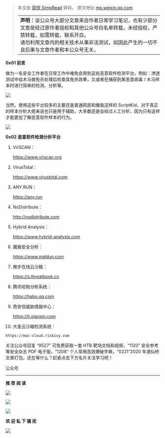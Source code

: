  <!--全局禁用 referer-->
<meta name="referrer" content="no-referrer" />


> 本文由 [简悦 SimpRead](http://ksria.com/simpread/) 转码， 原文地址 [mp.weixin.qq.com](https://mp.weixin.qq.com/s/w8lYBTcAC8pk_rJrJtZTNA)<table><tbody><tr><td width="557" valign="top" height="62"><section><strong>声明：</strong>该公众号大部分文章来自作者日常学习笔记，也有少部分文章是经过原作者授权和其他公众号白名单转载，未经授权，严禁转载，如需转载，联系开白。</section><section>请勿利用文章内的相关技术从事非法测试，如因此产生的一切不良后果与文章作者和本公众号无关。</section></td></tr></tbody></table>

**0x01 前言**

做为一名安全工作者在日常工作中难免会用到这些恶意软件检测平台，例如：渗透测试中给木马做免杀处理后检查其免杀效果，又或者在捕获到某恶意病毒 / 木马样本时进行简单的检测、分析等。  

![](https://mmbiz.qpic.cn/mmbiz_png/XOPdGZ2MYOcHmOMqUMoN7blT5CB8epd35elbH4HuSo9VTXu8gytpdibyic02SQkzyVmqGHkTQMCkWoma1icXkE0gw/640?wx_fmt=png)

当然，使用这些平台较多的主要还是普通网民和像我这样的 ScriptKid，对于真正的样本分析大佬来说也只是用于辅助，大多数还是会经过人工分析，因为只有这样才能更加了解恶意软件样本的行为。

![](https://mmbiz.qpic.cn/mmbiz_png/XOPdGZ2MYOcHmOMqUMoN7blT5CB8epd3JB0ZldKQ2yTuclMDcmNJz0dicO3efjKxVN8zwZcMgwfncQicT6zuYUxA/640?wx_fmt=png)

**0x02 恶意软件检测分析平台**

1.  VirSCAN：
    
    https://www.virscan.org
    
2.  VirusTotal：
    
    https://www.virustotal.com
    
3.  ANY.RUN：
    
    https://any.run
    
4.  NoDistribute：
    
    http://nodistribute.com
    
5.  Hybrid Analysis：
    
    https://www.hybrid-analysis.com
    
6.  魔盾安全分析：
    
    https://www.maldun.com
    
7.  微步在线云沙箱：
    
    https://s.threatbook.cn
    
8.  腾讯哈勃分析系统：
    
    https://habo.qq.com
    
9.  奇安信威胁情报中心：
    
    https://ti.qianxin.com
    
10.  大圣云沙箱检测系统：
    
    https://mac-cloud.riskivy.com
    

关注公众号回复 “9527” 可免费获取一套 HTB 靶场文档和视频，“1120” 安全参考等安全杂志 PDF 电子版，“1208” 个人常用高效爆破字典，“0221”2020 年酒仙桥文章打包，还在等什么？赶紧点击下方名片关注学习吧！

公众号

* * *

**推 荐 阅 读**

  

  

  

[![](https://mmbiz.qpic.cn/mmbiz_png/XOPdGZ2MYOf1BEGicRSpVMRDuaANDvrLcAcRDPBsTMEQ0pGhzmYrBp7pvhtHnb0sJiaBzhHIILwpLtxYnPjqKmibA/640?wx_fmt=png)](http://mp.weixin.qq.com/s?__biz=Mzg4NTUwMzM1Ng==&mid=2247487086&idx=1&sn=37fa19dd8ddad930c0d60c84e63f7892&chksm=cfa6aa7df8d1236bb49410e03a1678d69d43014893a597a6690a9a97af6eb06c93e860aa6836&scene=21#wechat_redirect)

[![](https://mmbiz.qpic.cn/mmbiz_png/XOPdGZ2MYOf1BEGicRSpVMRDuaANDvrLcIJDWu9lMmvjKulJ1TxiavKVzyum8jfLVjSYI21rq57uueQafg0LSTCA/640?wx_fmt=png)](http://mp.weixin.qq.com/s?__biz=Mzg4NTUwMzM1Ng==&mid=2247486961&idx=1&sn=d02db4cfe2bdf3027415c76d17375f50&chksm=cfa6a9e2f8d120f4c9e4d8f1a7cd50a1121253cb28cc3222595e268bd869effcbb09658221ec&scene=21#wechat_redirect)

[![](https://mmbiz.qpic.cn/mmbiz_png/XOPdGZ2MYOf8eyzKWPF5pVok5vsp74xolhlyLt6UPab7jQddW6ywSs7ibSeMAiae8TXWjHyej0rmzO5iaZCYicSgxg/640?wx_fmt=png)](http://mp.weixin.qq.com/s?__biz=Mzg4NTUwMzM1Ng==&mid=2247486327&idx=1&sn=71fc57dc96c7e3b1806993ad0a12794a&chksm=cfa6af64f8d1267259efd56edab4ad3cd43331ec53d3e029311bae1da987b2319a3cb9c0970e&scene=21#wechat_redirect)

**欢 迎 私 下 骚 扰**

  

  

![](https://mmbiz.qpic.cn/mmbiz_jpg/XOPdGZ2MYOdSMdwH23ehXbQrbUlOvt6Y0G8fqI9wh7f3J29AHLwmxjIicpxcjiaF2icmzsFu0QYcteUg93sgeWGpA/640?wx_fmt=jpeg)
